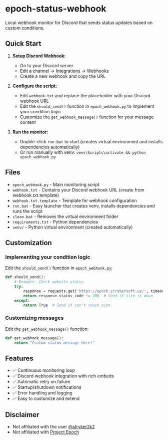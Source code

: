 # epoch-status-webhook

Local webhook monitor for Discord that sends status updates based on custom conditions.

## Quick Start

1. **Setup Discord Webhook:**
   - Go to your Discord server
   - Edit a channel → Integrations → Webhooks
   - Create a new webhook and copy the URL

2. **Configure the script:**
   - Edit `webhook.txt` and replace the placeholder with your Discord webhook URL
   - Edit the `should_send()` function in `epoch_webhook.py` to implement your condition logic
   - Customize the `get_webhook_message()` function for your message content

3. **Run the monitor:**
   - Double-click `run.bat` to start (creates virtual environment and installs dependencies automatically)
   - Or run manually with venv: `venv\Scripts\activate && python epoch_webhook.py`

## Files

- `epoch_webhook.py` - Main monitoring script
- `webhook.txt` - Contains your Discord webhook URL (create from webhook.txt.template)
- `webhook.txt.template` - Template for webhook configuration
- `run.bat` - Easy launcher that creates venv, installs dependencies and runs the script
- `clean.bat` - Removes the virtual environment folder
- `requirements.txt` - Python dependencies
- `venv/` - Python virtual environment (created automatically)

## Customization

### Implementing your condition logic

Edit the `should_send()` function in `epoch_webhook.py`:

```python
def should_send():
    # Example: Check website status
    try:
        response = requests.get('https://epoch.strykersoft.us/', timeout=5)
        return response.status_code != 200  # Send if site is down
    except:
        return True  # Send if can't reach site
```

### Customizing messages

Edit the `get_webhook_message()` function:

```python
def get_webhook_message():
    return "Custom status message here!"
```

## Features

- ✅ Continuous monitoring loop
- ✅ Discord webhook integration with rich embeds
- ✅ Automatic retry on failure
- ✅ Startup/shutdown notifications
- ✅ Error handling and logging
- ✅ Easy to customize and extend

## Disclaimer

- Not affiliated with the user [@stryker2k2](https://www.reddit.com/user/stryker2k2/)
- Not affiliated with [Project Epoch](https://www.project-epoch.net/)
